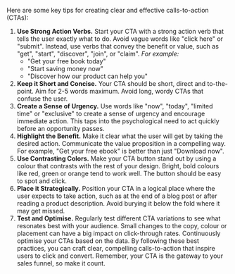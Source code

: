 Here are some key tips for creating clear and effective calls-to-action (CTAs):
1. **Use Strong Action Verbs.** Start your CTA with a strong action verb that tells the user exactly what to do. Avoid vague words like "click here" or "submit". Instead, use verbs that convey the benefit or value, such as "get", "start", "discover", "join", or "claim".
	_For example:_
	- "Get your free book today"
	- "Start saving money now"
	- "Discover how our product can help you"
2. **Keep it Short and Concise.** Your CTA should be short, direct and to-the-point. Aim for 2-5 words maximum. Avoid long, wordy CTAs that confuse the user.
3. **Create a Sense of Urgency.** Use words like "now", "today", "limited time" or "exclusive" to create a sense of urgency and encourage immediate action. This taps into the psychological need to act quickly before an opportunity passes.
4. **Highlight the Benefit.** Make it clear what the user will get by taking the desired action. Communicate the value proposition in a compelling way. For example, "Get your free ebook" is better than just "Download now".
5. **Use Contrasting Colors.** Make your CTA button stand out by using a colour that contrasts with the rest of your design. Bright, bold colours like red, green or orange tend to work well. The button should be easy to spot and click.
6. **Place it Strategically.** Position your CTA in a logical place where the user expects to take action, such as at the end of a blog post or after reading a product description. Avoid burying it below the fold where it may get missed.
7. **Test and Optimise.** Regularly test different CTA variations to see what resonates best with your audience. Small changes to the copy, colour or placement can have a big impact on click-through rates. Continuously optimise your CTAs based on the data.
By following these best practices, you can craft clear, compelling calls-to-action that inspire users to click and convert. Remember, your CTA is the gateway to your sales funnel, so make it count.
